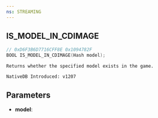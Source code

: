 ```yaml
---
ns: STREAMING
---
```

## IS_MODEL_IN_CDIMAGE

```c
// 0xD6F3B6D7716CFF8E 0x1094782F
BOOL IS_MODEL_IN_CDIMAGE(Hash model);
```

```
Returns whether the specified model exists in the game.

NativeDB Introduced: v1207
```

## Parameters
* **model**:
